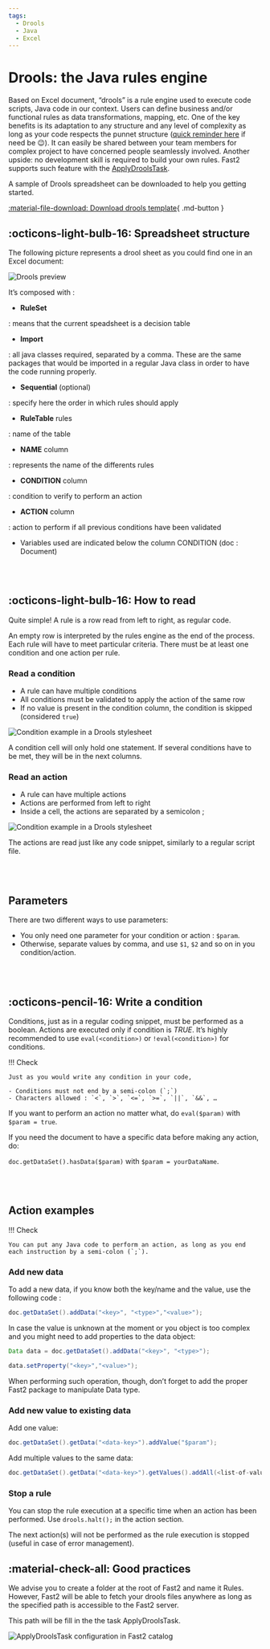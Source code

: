 ```yaml
---
tags:
  - Drools
  - Java
  - Excel
---
```


# Drools: the Java rules engine

Based on Excel document, “drools” is a rule engine used to execute code scripts, Java code in our context. Users can define business and/or functional rules as data transformations, mapping, etc. One of the key benefits is its adaptation to any structure and any level of complexity as long as your code respects the punnet structure ([quick reminder here](../getting-started/overall-concepts.md#punnet) if need be 😉). It can easily be shared between your team members for complex project to have concerned people seamlessly involved. Another upside: no development skill is required to build your own rules. Fast2 supports such feature with the [ApplyDroolsTask]().

A sample of Drools spreadsheet can be downloaded to help you getting started.

[:material-file-download: Download drools template](../documents/Drools-template.xlsx){ .md-button }

## :octicons-light-bulb-16: Spreadsheet structure

The following picture represents a drool sheet as you could find one in an Excel document:

![Drools preview](../assets/img/advanced/drools-example.png)

It’s composed with :

- **RuleSet**

: means that the current speadsheet is a decision table

- **Import**

: all java classes required, separated by a comma. These are the same packages that would be imported in a regular Java class in order to have the code running properly.

- **Sequential** (optional)

: specify here the order in which rules should apply

- **RuleTable** rules

: name of the table

- **NAME** column

: represents the name of the differents rules

- **CONDITION** column

: condition to verify to perform an action

- **ACTION** column

: action to perform if all previous conditions have been validated

- Variables used are indicated below the column CONDITION (doc : Document)

<br /><br />

## :octicons-light-bulb-16: How to read

Quite simple! A rule is a row read from left to right, as regular code.

An empty row is interpreted by the rules engine as the end of the process. Each rule will have to meet particular criteria. There must be at least one condition and one action per rule.

### Read a condition

- A rule can have multiple conditions
- All conditions must be validated to apply the action of the same row
- If no value is present in the condition column, the condition is skipped (considered `true`)

![Condition example in a Drools stylesheet](../assets/img/advanced/drools-example-condition.png)

A condition cell will only hold one statement. If several conditions have to be met, they will be in the next columns.

### Read an action

- A rule can have multiple actions
- Actions are performed from left to right
- Inside a cell, the actions are separated by a semicolon ;

![Condition example in a Drools stylesheet](../assets/img/advanced/drools-example-action.png)

The actions are read just like any code snippet, similarly to a regular script file.

<br /><br />

## Parameters

There are two different ways to use parameters:

- You only need one parameter for your condition or action : `$param`.
- Otherwise, separate values by comma, and use `$1`, `$2` and so on in you condition/action.

<br /><br />

## :octicons-pencil-16: Write a condition

Conditions, just as in a regular coding snippet, must be performed as a boolean. Actions are executed only if condition is _TRUE_. It’s highly recommended to use `eval(<condition>)` or `!eval(<condition>)` for conditions.

!!! Check

    Just as you would write any condition in your code,

    - Conditions must not end by a semi-colon (`;`)
    - Characters allowed : `<`, `>`, `<=`, `>=`, `||`, `&&`, …

If you want to perform an action no matter what, do `eval($param)` with `$param = true`.

If you need the document to have a specific data before making any action, do:

`doc.getDataSet().hasData($param)` with `$param = yourDataName`.

<br /><br />

## Action examples

!!! Check

    You can put any Java code to perform an action, as long as you end each instruction by a semi-colon (`;`).

### Add new data

To add a new data, if you know both the key/name and the value, use the following code :

```java
doc.getDataSet().addData("<key>", "<type>","<value>");
```

In case the value is unknown at the moment or you object is too complex and you might need to add properties to the data object:

```java
Data data = doc.getDataSet().addData("<key>", "<type>");

data.setProperty("<key>","<value>");
```

When performing such operation, though, don’t forget to add the proper Fast2 package to manipulate Data type.

### Add new value to existing data

Add one value:

```java
doc.getDataSet().getData("<data-key>").addValue("$param");
```

Add multiple values to the same data:

```java
doc.getDataSet().getData("<data-key>").getValues().addAll(<list-of-values>);
```

### Stop a rule

You can stop the rule execution at a specific time when an action has been performed. Use `drools.halt();` in the action section.

The next action(s) will not be performed as the rule execution is stopped (useful in case of error management).

## :material-check-all: Good practices

We advise you to create a folder at the root of Fast2 and name it Rules. However, Fast2 will be able to fetch your drools files anywhere as long as the specified path is accessible to the Fast2 server.

This path will be fill in the the task ApplyDroolsTask.

![ApplyDroolsTask configuration in Fast2 catalog](../assets/img/advanced/droolsTask2025.png)
